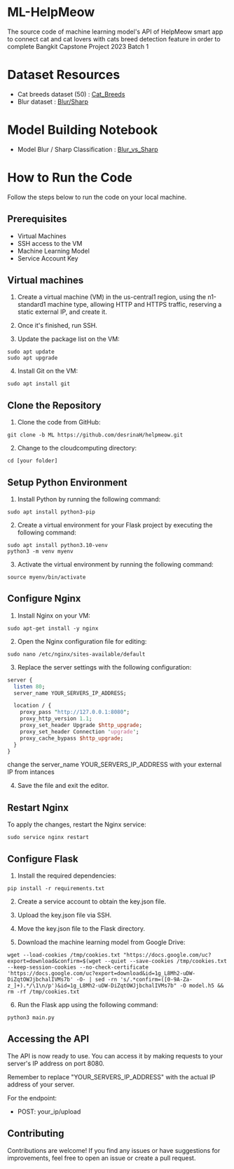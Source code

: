 # ML-HelpMeow

The source code of machine learning model's API of HelpMeow smart app to connect cat and cat lovers with cats breed detection feature in order to complete Bangkit Capstone Project 2023 Batch 1

# Dataset Resources
- Cat breeds dataset (50) : [Cat_Breeds](https://www.kaggle.com/datasets/rezam123/breed-of-cats)
- Blur dataset : [Blur/Sharp](https://www.kaggle.com/datasets/kwentar/blur-dataset)

# Model Building Notebook
- Model Blur / Sharp Classification : [Blur_vs_Sharp](https://colab.research.google.com/drive/1BjYWP4_IekkruuA9meff0dT3bCUI1zZS?usp=sharing)
  
  
# How to Run the Code

Follow the steps below to run the code on your local machine.

## Prerequisites
- Virtual Machines
- SSH access to the VM
- Machine Learning Model
- Service Account Key

## Virtual machines

1. Create a virtual machine (VM) in the us-central1 region, using the n1-standard1 machine type, allowing HTTP and HTTPS traffic, reserving a static external IP, and create it.

2. Once it's finished, run SSH.

3. Update the package list on the VM:
```shell
sudo apt update
sudo apt upgrade
```

4. Install Git on the VM:
```shell
sudo apt install git
```

## Clone the Repository
1. Clone the code from GitHub:
```shell
git clone -b ML https://github.com/desrinaH/helpmeow.git
```
2. Change to the cloudcomputing directory:
```
cd [your folder]
```

## Setup Python Environment
1. Install Python by running the following command:
```shell
sudo apt install python3-pip
```
2. Create a virtual environment for your Flask project by executing the following command:
```shell
sudo apt install python3.10-venv
python3 -m venv myenv
```
3. Activate the virtual environment by running the following command:
```shell
source myenv/bin/activate
```
## Configure Nginx
1. Install Nginx on your VM:
```shell
sudo apt-get install -y nginx
```
2. Open the Nginx configuration file for editing:
```shell
sudo nano /etc/nginx/sites-available/default
```
3. Replace the server settings with the following configuration:
```perl
server {
  listen 80;
  server_name YOUR_SERVERS_IP_ADDRESS;

  location / {
    proxy_pass "http://127.0.0.1:8080";
    proxy_http_version 1.1;
    proxy_set_header Upgrade $http_upgrade;
    proxy_set_header Connection 'upgrade';
    proxy_cache_bypass $http_upgrade;
  }
}
```
change the server_name YOUR_SERVERS_IP_ADDRESS with your external IP from intances

4. Save the file and exit the editor.

## Restart Nginx
To apply the changes, restart the Nginx service:
```shell
sudo service nginx restart
```

## Configure Flask
1. Install the required dependencies:
```shell
pip install -r requirements.txt
```
2. Create a service account to obtain the key.json file.
3. Upload the key.json file via SSH.
4. Move the key.json file to the Flask directory.

5. Download the machine learning model from Google Drive:
```shell
wget --load-cookies /tmp/cookies.txt "https://docs.google.com/uc?export=download&confirm=$(wget --quiet --save-cookies /tmp/cookies.txt --keep-session-cookies --no-check-certificate 'https://docs.google.com/uc?export=download&id=1g_L8Mh2-uDW-DiZqtOWJjbchalIVMs7b' -O- | sed -rn 's/.*confirm=([0-9A-Za-z_]+).*/\1\n/p')&id=1g_L8Mh2-uDW-DiZqtOWJjbchalIVMs7b" -O model.h5 && rm -rf /tmp/cookies.txt
```

6. Run the Flask app using the following command:
```shell
python3 main.py
```

## Accessing the API
The API is now ready to use. You can access it by making requests to your server's IP address on port 8080.

Remember to replace "YOUR_SERVERS_IP_ADDRESS" with the actual IP address of your server.

For the endpoint:
- POST: your_ip/upload

## Contributing
Contributions are welcome! If you find any issues or have suggestions for improvements, feel free to open an issue or create a pull request.
